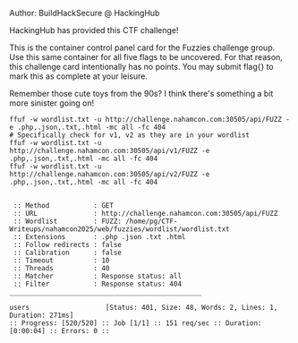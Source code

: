 Author: BuildHackSecure @ HackingHub

HackingHub has provided this CTF challenge!

This is the container control panel card for the Fuzzies challenge group. Use this same container for all five flags to be uncovered. For that reason, this challenge card intentionally has no points. You may submit flag{} to mark this as complete at your leisure.

Remember those cute toys from the 90s? I think there's something a bit more sinister going on!


```
ffuf -w wordlist.txt -u http://challenge.nahamcon.com:30505/api/FUZZ -e .php,.json,.txt,.html -mc all -fc 404
# Specifically check for v1, v2 as they are in your wordlist
ffuf -w wordlist.txt -u http://challenge.nahamcon.com:30505/api/v1/FUZZ -e .php,.json,.txt,.html -mc all -fc 404
ffuf -w wordlist.txt -u http://challenge.nahamcon.com:30505/api/v2/FUZZ -e .php,.json,.txt,.html -mc all -fc 404
```


```

 :: Method           : GET
 :: URL              : http://challenge.nahamcon.com:30505/api/FUZZ
 :: Wordlist         : FUZZ: /home/pg/CTF-Writeups/nahamcon2025/web/fuzzies/wordlist/wordlist.txt
 :: Extensions       : .php .json .txt .html 
 :: Follow redirects : false
 :: Calibration      : false
 :: Timeout          : 10
 :: Threads          : 40
 :: Matcher          : Response status: all
 :: Filter           : Response status: 404
________________________________________________

users                   [Status: 401, Size: 48, Words: 2, Lines: 1, Duration: 271ms]
:: Progress: [520/520] :: Job [1/1] :: 151 req/sec :: Duration: [0:00:04] :: Errors: 0 ::
```
